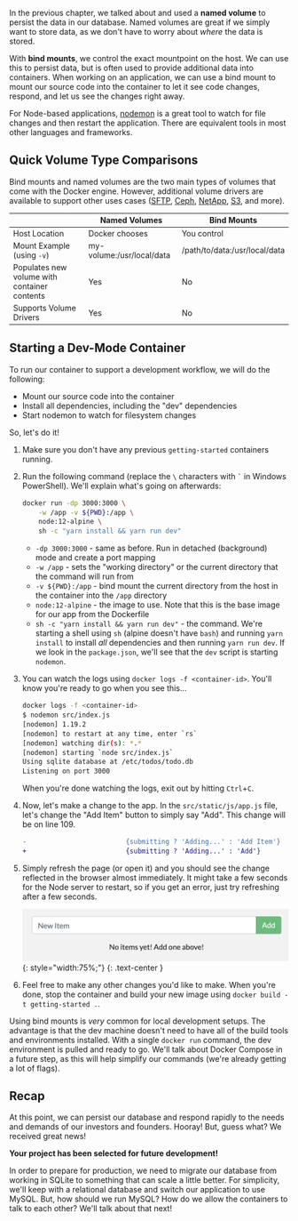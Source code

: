 
In the previous chapter, we talked about and used a **named volume** to persist the data in our database.
Named volumes are great if we simply want to store data, as we don't have to worry about _where_ the data
is stored.

With **bind mounts**, we control the exact mountpoint on the host. We can use this to persist data, but is often
used to provide additional data into containers. When working on an application, we can use a bind mount to
mount our source code into the container to let it see code changes, respond, and let us see the changes right
away.

For Node-based applications, [nodemon](https://npmjs.com/package/nodemon) is a great tool to watch for file
changes and then restart the application. There are equivalent tools in most other languages and frameworks.

## Quick Volume Type Comparisons

Bind mounts and named volumes are the two main types of volumes that come with the Docker engine. However, additional
volume drivers are available to support other uses cases ([SFTP](https://github.com/vieux/docker-volume-sshfs), [Ceph](https://ceph.com/geen-categorie/getting-started-with-the-docker-rbd-volume-plugin/), [NetApp](https://netappdvp.readthedocs.io/en/stable/), [S3](https://github.com/elementar/docker-s3-volume), and more).

|   | Named Volumes | Bind Mounts |
| - | ------------- | ----------- |
| Host Location | Docker chooses | You control |
| Mount Example (using `-v`) | my-volume:/usr/local/data | /path/to/data:/usr/local/data |
| Populates new volume with container contents | Yes | No |
| Supports Volume Drivers | Yes | No |


## Starting a Dev-Mode Container

To run our container to support a development workflow, we will do the following:

- Mount our source code into the container
- Install all dependencies, including the "dev" dependencies
- Start nodemon to watch for filesystem changes

So, let's do it!

1. Make sure you don't have any previous `getting-started` containers running.

1. Run the following command (replace the ` \ ` characters with `` ` `` in Windows PowerShell). We'll explain what's going on afterwards:

    ```bash
    docker run -dp 3000:3000 \
        -w /app -v ${PWD}:/app \
        node:12-alpine \
        sh -c "yarn install && yarn run dev"
    ```

    - `-dp 3000:3000` - same as before. Run in detached (background) mode and create a port mapping
    - `-w /app` - sets the "working directory" or the current directory that the command will run from
    - `-v ${PWD}:/app` - bind mount the current directory from the host in the container into the `/app` directory
    - `node:12-alpine` - the image to use. Note that this is the base image for our app from the Dockerfile
    - `sh -c "yarn install && yarn run dev"` - the command. We're starting a shell using `sh` (alpine doesn't have `bash`) and
      running `yarn install` to install _all_ dependencies and then running `yarn run dev`. If we look in the `package.json`,
      we'll see that the `dev` script is starting `nodemon`.

1. You can watch the logs using `docker logs -f <container-id>`. You'll know you're ready to go when you see this...

    ```bash
    docker logs -f <container-id>
    $ nodemon src/index.js
    [nodemon] 1.19.2
    [nodemon] to restart at any time, enter `rs`
    [nodemon] watching dir(s): *.*
    [nodemon] starting `node src/index.js`
    Using sqlite database at /etc/todos/todo.db
    Listening on port 3000
    ```

    When you're done watching the logs, exit out by hitting `Ctrl`+`C`.

1. Now, let's make a change to the app. In the `src/static/js/app.js` file, let's change the "Add Item" button to simply say
   "Add". This change will be on line 109.

    ```diff
    -                         {submitting ? 'Adding...' : 'Add Item'}
    +                         {submitting ? 'Adding...' : 'Add'}
    ```

1. Simply refresh the page (or open it) and you should see the change reflected in the browser almost immediately. It might
   take a few seconds for the Node server to restart, so if you get an error, just try refreshing after a few seconds.

    ![Screenshot of updated label for Add button](updated-add-button.png){: style="width:75%;"}
    {: .text-center }

1. Feel free to make any other changes you'd like to make. When you're done, stop the container and build your new image
   using `docker build -t getting-started .`.


Using bind mounts is _very_ common for local development setups. The advantage is that the dev machine doesn't need to have
all of the build tools and environments installed. With a single `docker run` command, the dev environment is pulled and ready
to go. We'll talk about Docker Compose in a future step, as this will help simplify our commands (we're already getting a lot
of flags).

## Recap

At this point, we can persist our database and respond rapidly to the needs and demands of our investors and founders. Hooray!
But, guess what? We received great news!

**Your project has been selected for future development!** 

In order to prepare for production, we need to migrate our database from working in SQLite to something that can scale a
little better. For simplicity, we'll keep with a relational database and switch our application to use MySQL. But, how 
should we run MySQL? How do we allow the containers to talk to each other? We'll talk about that next!
